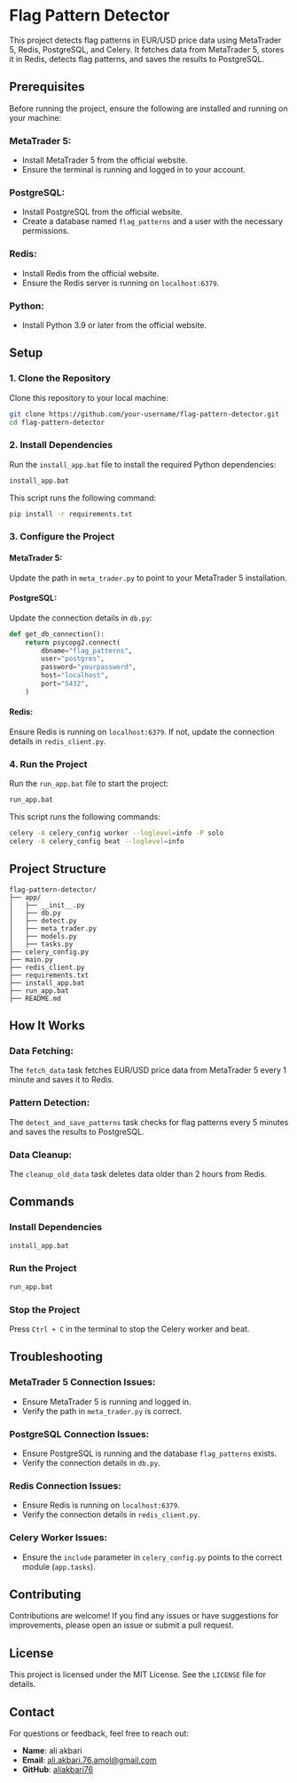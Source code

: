 # Flag Pattern Detector

This project detects flag patterns in EUR/USD price data using MetaTrader 5, Redis, PostgreSQL, and Celery. It fetches data from MetaTrader 5, stores it in Redis, detects flag patterns, and saves the results to PostgreSQL.

## Prerequisites

Before running the project, ensure the following are installed and running on your machine:

### MetaTrader 5:
- Install MetaTrader 5 from the official website.
- Ensure the terminal is running and logged in to your account.

### PostgreSQL:
- Install PostgreSQL from the official website.
- Create a database named `flag_patterns` and a user with the necessary permissions.

### Redis:
- Install Redis from the official website.
- Ensure the Redis server is running on `localhost:6379`.

### Python:
- Install Python 3.9 or later from the official website.

## Setup

### 1. Clone the Repository
Clone this repository to your local machine:

```bash
git clone https://github.com/your-username/flag-pattern-detector.git
cd flag-pattern-detector
```

### 2. Install Dependencies
Run the `install_app.bat` file to install the required Python dependencies:

```bash
install_app.bat
```

This script runs the following command:

```bash
pip install -r requirements.txt
```

### 3. Configure the Project

#### MetaTrader 5:
Update the path in `meta_trader.py` to point to your MetaTrader 5 installation.

#### PostgreSQL:
Update the connection details in `db.py`:

```python
def get_db_connection():
    return psycopg2.connect(
        dbname="flag_patterns",
        user="postgres",
        password="yourpassword",
        host="localhost",
        port="5432",
    )
```

#### Redis:
Ensure Redis is running on `localhost:6379`. If not, update the connection details in `redis_client.py`.

### 4. Run the Project
Run the `run_app.bat` file to start the project:

```bash
run_app.bat
```

This script runs the following commands:

```bash
celery -A celery_config worker --loglevel=info -P solo
celery -A celery_config beat --loglevel=info
```

## Project Structure

```plaintext
flag-pattern-detector/
├── app/
│   ├── __init__.py
│   ├── db.py
│   ├── detect.py
│   ├── meta_trader.py
│   ├── models.py
│   ├── tasks.py
├── celery_config.py
├── main.py
├── redis_client.py
├── requirements.txt
├── install_app.bat
├── run_app.bat
├── README.md
```

## How It Works

### Data Fetching:
The `fetch_data` task fetches EUR/USD price data from MetaTrader 5 every 1 minute and saves it to Redis.

### Pattern Detection:
The `detect_and_save_patterns` task checks for flag patterns every 5 minutes and saves the results to PostgreSQL.

### Data Cleanup:
The `cleanup_old_data` task deletes data older than 2 hours from Redis.

## Commands

### Install Dependencies
```bash
install_app.bat
```

### Run the Project
```bash
run_app.bat
```

### Stop the Project
Press `Ctrl + C` in the terminal to stop the Celery worker and beat.

## Troubleshooting

### MetaTrader 5 Connection Issues:
- Ensure MetaTrader 5 is running and logged in.
- Verify the path in `meta_trader.py` is correct.

### PostgreSQL Connection Issues:
- Ensure PostgreSQL is running and the database `flag_patterns` exists.
- Verify the connection details in `db.py`.

### Redis Connection Issues:
- Ensure Redis is running on `localhost:6379`.
- Verify the connection details in `redis_client.py`.

### Celery Worker Issues:
- Ensure the `include` parameter in `celery_config.py` points to the correct module (`app.tasks`).

## Contributing

Contributions are welcome! If you find any issues or have suggestions for improvements, please open an issue or submit a pull request.

## License

This project is licensed under the MIT License. See the `LICENSE` file for details.

## Contact

For questions or feedback, feel free to reach out:

- **Name**: ali akbari
- **Email**: ali.akbari.76.amol@gmail.com
- **GitHub**: [aliakbari76](https://github.com/aliakbari76)

